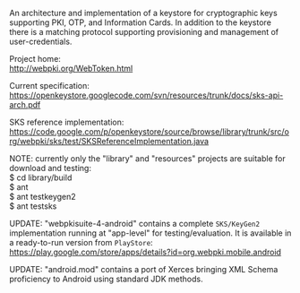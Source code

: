 An architecture and implementation of a keystore for cryptographic keys supporting PKI, OTP, and Information Cards.  In addition to the keystore there is a matching protocol supporting provisioning and management of user-credentials.

Project home:<br>
<a href='http://webpki.org/WebToken.html'>http://webpki.org/WebToken.html</a>

Current specification:<br>
<a href='https://openkeystore.googlecode.com/svn/resources/trunk/docs/sks-api-arch.pdf'>https://openkeystore.googlecode.com/svn/resources/trunk/docs/sks-api-arch.pdf</a>

SKS reference implementation:<br>
<a href='https://code.google.com/p/openkeystore/source/browse/library/trunk/src/org/webpki/sks/test/SKSReferenceImplementation.java'>https://code.google.com/p/openkeystore/source/browse/library/trunk/src/org/webpki/sks/test/SKSReferenceImplementation.java</a>

NOTE: currently only the "library" and "resources" projects are suitable for download and testing:<br>
$ cd library/build<br>
$ ant<br>
$ ant testkeygen2<br>
$ ant testsks<br>

UPDATE: "webpkisuite-4-android" contains a complete <code>SKS/KeyGen2</code> implementation running at "app-level" for testing/evaluation.   It is available in a ready-to-run version from <code>PlayStore</code>: <a href='https://play.google.com/store/apps/details?id=org.webpki.mobile.android'>https://play.google.com/store/apps/details?id=org.webpki.mobile.android</a>

UPDATE: "android.mod" contains a port of Xerces bringing XML Schema proficiency to Android using standard JDK methods.